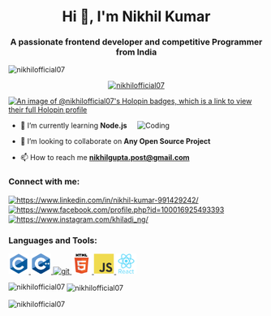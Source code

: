 <h1 align="center">Hi 👋, I'm Nikhil Kumar</h1>
<h3 align="center">A passionate frontend developer and competitive Programmer from India</h3>

<p align="left"> <img src="https://komarev.com/ghpvc/?username=nikhilofficial07&label=Profile%20views&color=0e75b6&style=flat" alt="nikhilofficial07" /> </p>

<!--
<p align="left"> <a href="https://github.com/ryo-ma/github-profile-trophy"><img src="https://github-profile-trophy.vercel.app/?username=nikhilofficial07" alt="nikhilofficial07" /></a> </p> 
!-->

<p align="center" width="100%"> <a href="https://github.com/ryo-ma/github-profile-trophy"><img src="https://github-profile-trophy.vercel.app/?username=nikhilofficial07&margin-w=15&margin-h=5&theme=solarized&column=-1" alt="nikhilofficial07" /></a> </p>

[![An image of @nikhilofficial07's Holopin badges, which is a link to view their full Holopin profile](https://holopin.me/nikhilofficial07)](https://holopin.io/@nikhilofficial07)

<img align="right" alt="Coding" width="250" src="https://i.giphy.com/media/du3J3cXyzhj75IOgvA/giphy.webp">

- 🌱 I’m currently learning **Node.js**

- 👯 I’m looking to collaborate on **Any Open Source Project**

- 📫 How to reach me **nikhilgupta.post@gmail.com**

<h3 align="left">Connect with me:</h3>
<p align="left">
<a href="https://linkedin.com/in/nikhil-kumar-991429242" target="blank"><img align="center" src="https://raw.githubusercontent.com/rahuldkjain/github-profile-readme-generator/master/src/images/icons/Social/linked-in-alt.svg" alt="https://www.linkedin.com/in/nikhil-kumar-991429242/" height="30" width="40" /></a>
<a href="https://www.facebook.com/profile.php?id=100016925493393" target="blank"><img align="center" src="https://raw.githubusercontent.com/rahuldkjain/github-profile-readme-generator/master/src/images/icons/Social/facebook.svg" alt="https://www.facebook.com/profile.php?id=100016925493393" height="30" width="40" /></a>
<a href="https://www.instagram.com/khiladi_ng/" target="blank"><img align="center" src="https://raw.githubusercontent.com/rahuldkjain/github-profile-readme-generator/master/src/images/icons/Social/instagram.svg" alt="https://www.instagram.com/khiladi_ng/" height="30" width="40" /></a>
</p>

<h3 align="left">Languages and Tools:</h3>
<p align="left"> <a href="https://www.cprogramming.com/" target="_blank" rel="noreferrer"> <img src="https://raw.githubusercontent.com/devicons/devicon/master/icons/c/c-original.svg" alt="c" width="40" height="40"/> </a> <a href="https://www.w3schools.com/cpp/" target="_blank" rel="noreferrer"> <img src="https://raw.githubusercontent.com/devicons/devicon/master/icons/cplusplus/cplusplus-original.svg" alt="cplusplus" width="40" height="40"/> </a> <a href="https://git-scm.com/" target="_blank" rel="noreferrer"> <img src="https://www.vectorlogo.zone/logos/git-scm/git-scm-icon.svg" alt="git" width="40" height="40"/> </a> <a href="https://www.w3.org/html/" target="_blank" rel="noreferrer"> <img src="https://raw.githubusercontent.com/devicons/devicon/master/icons/html5/html5-original-wordmark.svg" alt="html5" width="40" height="40"/> </a> <a href="https://developer.mozilla.org/en-US/docs/Web/JavaScript" target="_blank" rel="noreferrer"> <img src="https://raw.githubusercontent.com/devicons/devicon/master/icons/javascript/javascript-original.svg" alt="javascript" width="40" height="40"/> </a> <a href="https://reactjs.org/" target="_blank" rel="noreferrer"> <img src="https://raw.githubusercontent.com/devicons/devicon/master/icons/react/react-original-wordmark.svg" alt="react" width="40" height="40"/> </a> </p>

<p><img align="left" src="https://github-readme-stats.vercel.app/api/top-langs?username=nikhilofficial07&show_icons=true&locale=en&layout=compact" alt="nikhilofficial07" /></p>

<p>&nbsp;<img align="center" src="https://github-readme-stats.vercel.app/api?username=nikhilofficial07&show_icons=true&locale=en" alt="nikhilofficial07" /></p>

<p><img align="center" src="https://github-readme-streak-stats.herokuapp.com/?user=nikhilofficial07&" alt="nikhilofficial07" /></p>

